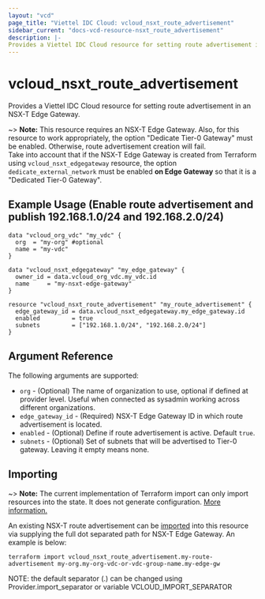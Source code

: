 ```yaml
---
layout: "vcd"
page_title: "Viettel IDC Cloud: vcloud_nsxt_route_advertisement"
sidebar_current: "docs-vcd-resource-nsxt_route_advertisement"
description: |-
Provides a Viettel IDC Cloud resource for setting route advertisement in an NSX-T Edge Gateway.
---
```


# vcloud\_nsxt\_route\_advertisement

Provides a Viettel IDC Cloud resource for setting route advertisement in an NSX-T Edge Gateway.

~> **Note:** This resource requires an NSX-T Edge Gateway. Also, for this resource to work appropriately, the option "Dedicate Tier-0 Gateway" must be enabled. Otherwise, route advertisement creation will fail.  
Take into account that if the NSX-T Edge Gateway is created from Terraform using `vcloud_nsxt_edgegateway` resource, the option `dedicate_external_network` must be enabled **on Edge Gateway** so that it is a "Dedicated Tier-0 Gateway".

## Example Usage (Enable route advertisement and publish 192.168.1.0/24 and 192.168.2.0/24)

```hcl
data "vcloud_org_vdc" "my_vdc" {
  org  = "my-org" #optional
  name = "my-vdc"
}

data "vcloud_nsxt_edgegateway" "my_edge_gateway" {
  owner_id = data.vcloud_org_vdc.my_vdc.id
  name     = "my-nsxt-edge-gateway"
}

resource "vcloud_nsxt_route_advertisement" "my_route_advertisement" {
  edge_gateway_id = data.vcloud_nsxt_edgegateway.my_edge_gateway.id
  enabled         = true
  subnets         = ["192.168.1.0/24", "192.168.2.0/24"]
}
```

## Argument Reference

The following arguments are supported:

* `org` - (Optional) The name of organization to use, optional if defined at provider level. Useful
  when connected as sysadmin working across different organizations.
* `edge_gateway_id` - (Required) NSX-T Edge Gateway ID in which route advertisement is located.
* `enabled` - (Optional) Define if route advertisement is active. Default `true`.
* `subnets` - (Optional) Set of subnets that will be advertised to Tier-0 gateway. Leaving it empty means none.

## Importing

~> **Note:** The current implementation of Terraform import can only import resources into the state.
It does not generate configuration. [More information.](https://www.terraform.io/docs/import/)

An existing NSX-T route advertisement can be [imported][docs-import] into this resource
via supplying the full dot separated path for NSX-T Edge Gateway. An example is below:

[docs-import]: https://www.terraform.io/docs/import/

```
terraform import vcloud_nsxt_route_advertisement.my-route-advertisement my-org.my-org-vdc-or-vdc-group-name.my-edge-gw
```

NOTE: the default separator (.) can be changed using Provider.import_separator or variable VCLOUD_IMPORT_SEPARATOR
